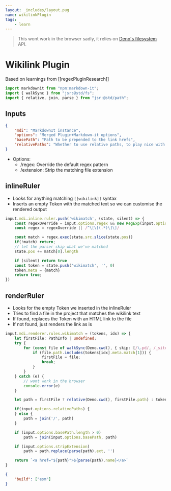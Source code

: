 ```yaml
---
layout: _includes/layout.pug
name: wikilinkPlugin
tags: 
    - learn
---
```


> This wont work in the browser sadly, it relies on [Deno's filesystem](https://deno.land/api@v1.44.2?unstable=true&s=Deno.lstat) API.

# Wikilink Plugin
Based on learnings from [[regexPluginResearch]]

```ts
import markdownit from "npm:markdown-it";
import { walkSync } from "jsr:@std/fs";
import { relative, join, parse } from "jsr:@std/path";
```

## Inputs
```json skip
{
    "mdi": "MarkdownIt instance",
    "options": "Merged Plugin+Markdown-it options",
    "basePath": "Path to be prepended to the link hrefs",
    "relativePaths": "Whether to use relative paths, to play nice with <base> tags",
}
```
- Options:
  - /regex:     Override the default regex pattern
  - /extension: Strip the matching file extension

## inlineRuler
- Looks for anything matching `[[wikilink]]` syntax
- Inserts an empty Token with the matched text so we can customise the rendered output

```ts
input.mdi.inline.ruler.push('wikimatch', (state, silent) => {
    const regexOverride = input.options.regex && new RegExp(input.options.regex)
    const regex = regexOverride || /^\[\[(.*)\]\]/

    const match = regex.exec(state.src.slice(state.pos))
    if(!match) return;
    // let the parser skip what we've matched
    state.pos += match[0].length

    if (silent) return true
    const token = state.push('wikimatch', '', 0)
    token.meta = {match}
    return true;
})
```

## renderRuler
- Looks for the empty Token we inserted in the inlineRuler
- Tries to find a file in the project that matches the wikilink text
- If found, replaces the Token with an HTML link to the file
- If not found, just renders the link as is
```ts
input.mdi.renderer.rules.wikimatch = (tokens, idx) => {
    let firstFile: PathInfo | undefined;
    try {
        for (const file of walkSync(Deno.cwd(), { skip: [/\.pd/, /_site/]})) {
            if (file.path.includes(tokens[idx].meta.match[1])) {
                firstFile = file;
                break;
            }
        }
    } catch (e) {
        // wont work in the browser
        console.error(e)
    }

    let path = firstFile ? relative(Deno.cwd(), firstFile.path) : tokens[idx].meta.match[1];

    if(input.options.relativePaths) {
    } else {
        path = join('/', path)
    }

    if (input.options.basePath.length > 0)
        path = join(input.options.basePath, path)

    if (input.options.stripExtension)
        path = path.replace(parse(path).ext, '')

    return `<a href="${path}">${parse(path).name}</a>`
}
```

```json
{
    "build": ["esm"]
}
```
